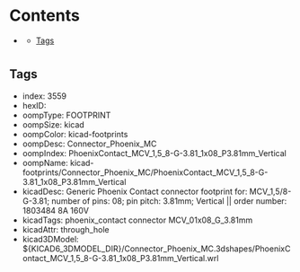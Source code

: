 



Contents
========

* [](#)
	* [Tags](#tags)

# 

## Tags

- index: 3559
- hexID: 
- oompType: FOOTPRINT
- oompSize: kicad
- oompColor: kicad-footprints
- oompDesc: Connector_Phoenix_MC
- oompIndex: PhoenixContact_MCV_1,5_8-G-3.81_1x08_P3.81mm_Vertical
- oompName: kicad-footprints/Connector_Phoenix_MC/PhoenixContact_MCV_1,5_8-G-3.81_1x08_P3.81mm_Vertical
- kicadDesc: Generic Phoenix Contact connector footprint for: MCV_1,5/8-G-3.81; number of pins: 08; pin pitch: 3.81mm; Vertical || order number: 1803484 8A 160V
- kicadTags: phoenix_contact connector MCV_01x08_G_3.81mm
- kicadAttr: through_hole
- kicad3DModel: ${KICAD6_3DMODEL_DIR}/Connector_Phoenix_MC.3dshapes/PhoenixContact_MCV_1,5_8-G-3.81_1x08_P3.81mm_Vertical.wrl
